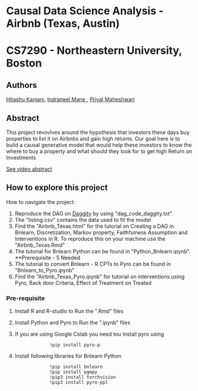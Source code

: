 # Causal Data Science Analysis - Airbnb (Texas, Austin)

# CS7290 - Northeastern University, Boston

## Authors 

[Hitashu Kanjani](https://www.linkedin.com/in/hitashu-kanjani), [Indraneel Mane
](https://www.linkedin.com/in/indraneel-mane), [Priyal Maheshwari](https://www.linkedin.com/in/priyal-maheshwari/)

## Abstract

This project revovlves around the hypothesis that investors these days buy properties to list it on Airbnbs and gain high returns. Our goal here is to build a causal generative model that would help these investors to know the where to buy a property and what should they look for to get high Return on Investments

[See video abstract](https://drive.google.com/open?id=1rLivlCFNcbXgp457B9idDeu3KZ1DbYkz)

## How to explore this project

How to navigate the project:

1. Reproduce the DAG on [Daggity](http://www.dagitty.net/dags.html) by using "dag_code_daggity.txt" 
2. The "listing.csv" contains the data used to fit the model
3. Find the "Airbnb_Texas.html" for the tutorial on Creating a DAG in Bnlearn, Discretization, Markov property, Faithfulness Assumption and Interventions in R. To reproduce this on your machine use the "Airbnb_Texas.Rmd" 
4. The tutorial for Bnlearn Python can be found in "Python_Bnlearn.ipynb". **Prerequisite - 5 Needed
4. The tutorial to convert Bnlearn - R CPTs to Pyro can be found in "Bnlearn_to_Pyro.ipynb"
5. Find the "Airbnb_Texas_Pyro.ipynb" for tutorial on interventions using Pyro, Back door Criteria, Effect of Treatment on Treated


### Pre-requisite

1. Install R and R-studio to Run the ".Rmd" files
2. Install Python and Pyro to Run the ".ipynb" files
3. If you are using Google Colab you need tou install pyro using
						
					!pip install pyro-p
					
4. Install following libraries for Bnlearn Python
					
					!pip install bnlearn
					!pip install pgmpy
					!pip3 install torchvision
					!pip3 install pyro-ppl

